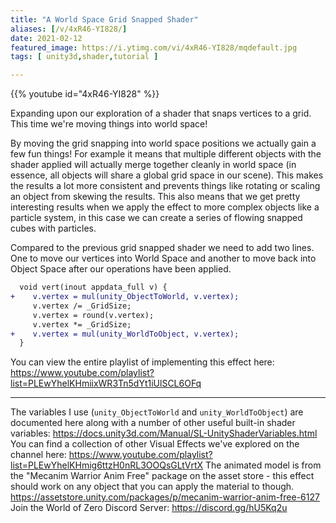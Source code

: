 ```yaml
---
title: "A World Space Grid Snapped Shader"
aliases: [/v/4xR46-YI828/]
date: 2021-02-12
featured_image: https://i.ytimg.com/vi/4xR46-YI828/mqdefault.jpg
tags: [ unity3d,shader,tutorial ]

---
```


{{% youtube id="4xR46-YI828" %}}

Expanding upon our exploration of a shader that snaps vertices to a grid. This time we're moving things into world space!

By moving the grid snapping into world space positions we actually gain a few fun things! For example it means that multiple different objects with the shader applied will actually merge together cleanly in world space (in essence, all objects will share a global grid space in our scene). This makes the results a lot more consistent and prevents things like rotating or scaling an object from skewing the results. This also means that we get pretty interesting results when we apply the effect to more complex objects like a particle system, in this case we can create a series of flowing snapped cubes with particles.

Compared to the previous grid snapped shader we need to add two lines. One to move our vertices into World Space and another to move back into Object Space after our operations have been applied.

```diff
  void vert(inout appdata_full v) {
+    v.vertex = mul(unity_ObjectToWorld, v.vertex);
     v.vertex /= _GridSize;
     v.vertex = round(v.vertex);
     v.vertex *= _GridSize;
+    v.vertex = mul(unity_WorldToObject, v.vertex);
  }
```

You can view the entire playlist of implementing this effect here: https://www.youtube.com/playlist?list=PLEwYhelKHmiixWR3Tn5dYt1iUlSCL6OFq

***

The variables I use (`unity_ObjectToWorld` and `unity_WorldToObject`) are documented here along with a number of other useful built-in shader variables: https://docs.unity3d.com/Manual/SL-UnityShaderVariables.html
You can find a collection of other Visual Effects we've explored on the channel here: https://www.youtube.com/playlist?list=PLEwYhelKHmig6ttzH0nRL3OOQsGLtVrtX
The animated model is from the "Mecanim Warrior Anim Free" package on the asset store - this effect should work on any object that you can apply the material to though. https://assetstore.unity.com/packages/p/mecanim-warrior-anim-free-6127
Join the World of Zero Discord Server: https://discord.gg/hU5Kq2u